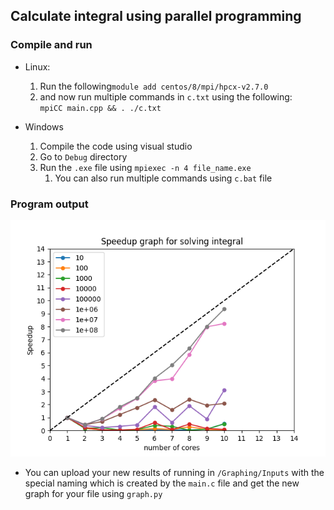 ## Calculate integral using parallel programming

### Compile and run
* Linux:  
  1. Run the following``module add centos/8/mpi/hpcx-v2.7.0``
  2. and now run multiple commands in ``c.txt`` using the following:  
  ``mpiCC main.cpp && . ./c.txt``

* Windows
  1. Compile the code using visual studio
  2. Go to `Debug` directory
  3. Run the `.exe` file using `mpiexec -n 4 file_name.exe`
     1. You can also run multiple commands using `c.bat` file

### Program output
![](Graphing/Figure_1.png)

* You can upload your new results of running in `/Graphing/Inputs` 
with the special naming which is created by the `main.c` file and 
get the new graph for your file using `graph.py`